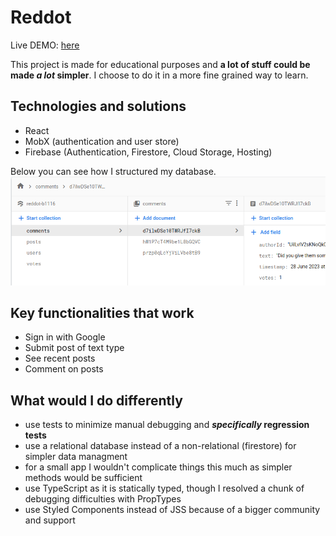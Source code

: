 # Reddot

Live DEMO: [here](https://reddot-b1116.web.app/)

This project is made for educational purposes and **a lot of stuff could be made _a lot_ simpler**. I choose to do it in a more fine grained way to learn.

## Technologies and solutions

- React
- MobX (authentication and user store)
- Firebase (Authentication, Firestore, Cloud Storage, Hosting)

Below you can see how I structured my database.
![Firestore database](image.png)

## Key functionalities that work

- Sign in with Google
- Submit post of text type
- See recent posts
- Comment on posts

## What would I do differently

- use tests to minimize manual debugging and **_specifically_ regression tests**
- use a relational database instead of a non-relational (firestore) for simpler data managment
- for a small app I wouldn't complicate things this much as simpler methods would be sufficient
- use TypeScript as it is statically typed, though I resolved a chunk of debugging difficulties with PropTypes
- use Styled Components instead of JSS because of a bigger community and support
